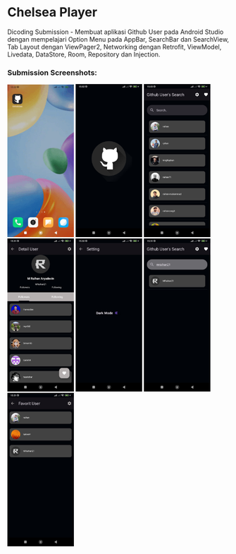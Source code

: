 # Chelsea Player
Dicoding Submission - Membuat aplikasi Github User pada Android Studio dengan mempelajari Option Menu pada AppBar, SearchBar dan SearchView, Tab Layout dengan ViewPager2, Networking dengan Retrofit, ViewModel, Livedata, DataStore, Room, Repository dan Injection.

### Submission Screenshots:
<img src="https://github.com/MRaihan21/Github-User/blob/main/screenshoot/github_user.gif" width="30%" height="30%" /> <img src="https://github.com/MRaihan21/Github-User/blob/main/screenshoot/splashscreen.png" width="30%" height="30%" /> <img src="https://github.com/MRaihan21/Github-User/blob/main/screenshoot/home.png" width="30%" height="30%" /> <img src="https://github.com/MRaihan21/Github-User/blob/main/screenshoot/detail.png" width="30%" height="30%" /> <img src="https://github.com/MRaihan21/Github-User/blob/main/screenshoot/setting.png" width="30%" height="30%" /> <img src="https://github.com/MRaihan21/Github-User/blob/main/screenshoot/search.png" width="30%" height="30%" /> <img src="https://github.com/MRaihan21/Github-User/blob/main/screenshoot/favorite.png" width="30%" height="30%" /> 


